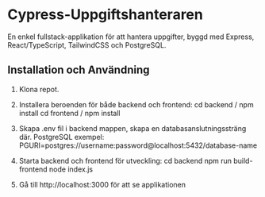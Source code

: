 # Cypress-Uppgiftshanteraren

En enkel fullstack-applikation för att hantera uppgifter, byggd med Express, React/TypeScript, TailwindCSS och PostgreSQL.

## Installation och Användning

1. Klona repot.
2. Installera beroenden för både backend och frontend:
   cd backend / npm install
   cd frontend / npm install

3. Skapa .env fil i backend mappen, skapa en databasanslutningssträng där. PostgreSQL exempel: PGURI=postgres://username:password@localhost:5432/database-name

4. Starta backend och frontend för utveckling:
   cd backend
   npm run build-frontend
   node index.js

5. Gå till http://localhost:3000 för att se applikationen
